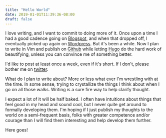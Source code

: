 ```yaml
---
title: "Hello World"
date: 2019-01-01T11:39:36-08:00
draft: false
---
```


I love writing, and I want to commit to doing more of it.
Once upon a time I had a good cadence going on 
[Blogspot](http://easythereentropy.blogspot.com/), and
when that dropped off, I eventually picked up again on
[Wordpress](https://easythereentropy.wordpress.com/).
But it's been a while. Now I plan to write in Vim and publish on
[Github](https://github.com/ebuchman/blog)
while letting [Hugo](https://gohugo.io) do the hard work of beautifying, 
unless you can convince me of something better.

I'd like to post at least once a week, even if it's short. 
If I don't, please bother me on [twitter](https://twitter.com/ebuchman).

What do I plan to write about? More or less what ever I'm wrestling with at the
time. In some sense, trying to crystallize the things I think about when
I go on all those walks.  Writing is a sure fire way to help clarify thought. 

I expect a lot of it will be half baked. I often have intuitions about things
that feel good in my head and sound cool, but I never quite get around to
formally developing them. I'm hoping if I just publish my thoughts to the world on a
semi-frequent basis, folks with greater competence and/or courage than I will
find them interesting and help develop them further.

Here goes!
